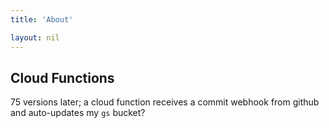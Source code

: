 ```yaml
---
title: 'About'

layout: nil
---
```


## Cloud Functions

75 versions later; a cloud function receives a commit webhook from github and auto-updates my `gs` bucket?
